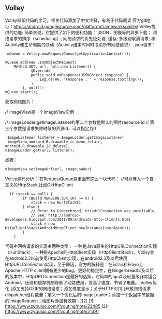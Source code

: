## Volley ##
Volley框架代码的学习，相关代码添加了中文注释，有利于代码阅读
官方git地址：https://android.googlesource.com/platform/frameworks/volley 
Volley提供的功能:
简单来说，它提供了如下的便利功能：
JSON，图像等的异步下载；
网络请求的排序（scheduling）;
网络请求的优先级处理;
缓存;
多级别取消请求;
和Activity和生命周期的联动（Activity结束时同时取消所有网络请求）.
json请求：

     mQueue = Volley.newRequestQueue(getApplicationContext());

    mQueue.add(new JsonObjectRequest(
        Method.GET, url, null,new Listener() {
                @Override
                public void onResponse(JSONObject response) {
                    Log.d(TAG, "response : " + response.toString());
                }
            }, null));
    mQueue.start();  

获取网络图片：

// imageView是一个ImageView实例

// ImageLoader.getImageListener的第二个参数是默认的图片resource id
// 第三个参数是请求失败时候的资源id，可以指定为0

     ImageListener listener = ImageLoader.getImageListener(
     imageView,android.R.drawable.ic_menu_rotate, android.R.drawable.ic_delete);
    mImageLoader.get(url, listener);

或者：

    mImageView.setImageUrl(url, imageLoader)

Volley源码分析：
在RequestQueue类里面有这么一块代码：
  //可以传入一个自定义的HttpStack,比如OkHttpClient
  

      if (stack == null) {
            if (Build.VERSION.SDK_INT >= 9) {
                stack = new HurlStack();
            } else {
                // Prior to Gingerbread, HttpUrlConnection was unreliable.
                // See: http://android-developers.blogspot.com/2011/09/androids-http-clients.html
                stack = new HttpClientStack(AndroidHttpClient.newInstance(userAgent));
            }
        }

代码中网络请求的实现由两种类型：
 一种是Java原生的HttpURLConnection实现（HurlStack），一种是Apache的HttpClient实现（HttpClientStack），Volley会在android2.3以前使用HttpClient实现，在android2.3及以后使用HttpURLConnection实现，至于原因，官方的解释是：在Eclair和Froyo上Apache HTTP client拥有更少的bug，更好的稳定性，在Gingerbread以及以后的版本中，HttpURLConnection是最好的选择，它简单的api以及轻量级非常适合Android。压缩和缓存机制降低了网路使用，提高了速度、节省了电量。
Volley优化
    [添加支持GZIP的网络请求；添加进度显示；关于HTTPS][1]
[开放网络请求dispatcher线程数量；定义一个优化后的ImageLoader；添加一个返回字节数据的ImageRequest；给图片添加有效期；][2]
  [1]: https://www.zybuluo.com/flyouting/note/22485
  [2]: https://www.zybuluo.com/flyouting/note/21391
